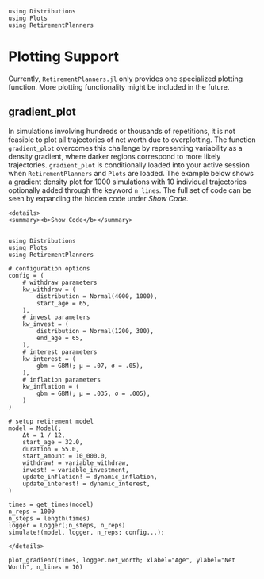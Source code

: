 ```@setup plotting
using Distributions
using Plots
using RetirementPlanners
```

# Plotting Support

Currently, `RetirementPlanners.jl` only provides one specialized plotting function. More plotting functionality might be included in the future. 


## gradient_plot 

 In simulations involving hundreds or thousands of repetitions, it is not feasible to plot all trajectories of net worth due to overplotting. The function `gradient_plot` overcomes this challenge by representing variability as a density gradient, where darker regions correspond to more likely trajectories. `gradient_plot` is conditionally loaded into your active session when `RetirementPlanners` and `Plots` are loaded. The example below shows a gradient density plot for 1000 simulations with 10 individual trajectories optionally added through the keyword `n_lines`. The full set of code can be seen by expanding the hidden code under *Show Code*.


```@raw html
<details>
<summary><b>Show Code</b></summary>
```
```@example plotting

using Distributions
using Plots
using RetirementPlanners

# configuration options
config = (
    # withdraw parameters 
    kw_withdraw = (
        distribution = Normal(4000, 1000),
        start_age = 65,
    ),
    # invest parameters
    kw_invest = (
        distribution = Normal(1200, 300),
        end_age = 65,
    ),
    # interest parameters
    kw_interest = (
        gbm = GBM(; μ = .07, σ = .05),
    ),
    # inflation parameters
    kw_inflation = (
        gbm = GBM(; μ = .035, σ = .005),
    )
)

# setup retirement model
model = Model(;
    Δt = 1 / 12,
    start_age = 32.0,
    duration = 55.0,
    start_amount = 10_000.0,
    withdraw! = variable_withdraw,
    invest! = variable_investment,
    update_inflation! = dynamic_inflation,
    update_interest! = dynamic_interest,
)

times = get_times(model)
n_reps = 1000
n_steps = length(times)
logger = Logger(;n_steps, n_reps)
simulate!(model, logger, n_reps; config...);

```
```@raw html
</details>
```

```@example plotting 
plot_gradient(times, logger.net_worth; xlabel="Age", ylabel="Net Worth", n_lines = 10)
```
